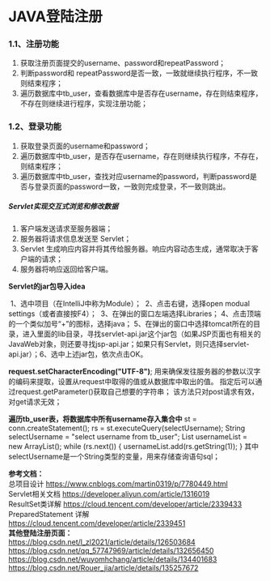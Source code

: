 #                         **JAVA登陆注册**

### 1.1、注册功能

1. 获取注册页面提交的username、password和repeatPassword；
2. 判断password和 repeatPassword是否一致，一致就继续执行程序，不一致则结束程序；
3. 遍历数据库中tb_user，查看数据库中是否存在username，存在则结束程序，不存在则继续进行程序，实现注册功能；

### 1.2、登录功能

1. 获取登录页面的username和password；
2. 遍历数据库中tb_user，是否存在username，存在则继续执行程序，不存在，则结束程序；
3. 遍历数据库中tb_user，查找对应username的password，判断password是否与登录页面的password一致，一致则完成登录，不一致则跳出。

##### Servlet实现交互式浏览和修改数据

1) 客户端发送请求至服务器端；
2) 服务器将请求信息发送至 Servlet；
3) Servlet 生成响应内容并将其传给服务器。响应内容动态生成，通常取决于客户端的请求；
4) 服务器将响应返回给客户端。

**Servlet的jar包导入idea**

​	1、选中项目（在IntelliJ中称为Module）；
​	2、点击右键，选择open modual settings（或者直接按F4）；
​	3、在弹出的窗口左端选择Libraries；
​	4、点击顶端的一个类似加号“+”的图标，选择java；
​	5、在弹出的窗口中选择tomcat所在的目录，进入里面的lib目录，寻找servlet-api.jar这个jar包（如果JSP页面也有相关的JavaWeb对象，则还要寻找jsp-api.jar；如果只有Servlet，则只选择servlet-api.jar）；
​	6、选中上述jar包，依次点击OK。

**request.setCharacterEncoding("UTF-8")**;
    用来确保发往服务器的参数以汉字的编码来提取，设置从request中取得的值或从数据库中取出的值。
    指定后可以通过request.getParameter()获取自己想要的字符串；
    该方法只对post请求有效，对get请求无效；

**遍历tb_user表，将数据库中所有username存入集合中**
    st = conn.createStatement();
    rs = st.executeQuery(selectUsername);
    String selectUsername = "select username from tb_user";
    List<String> usernameList = new ArrayList<String>();
        while (rs.next()) {
        usernameList.add(rs.getString(1));
    }
其中selectUsername是一个String类型的变量，用来存储查询语句sql；


**参考文档：**
<br>总项目设计 https://www.cnblogs.com/martin0319/p/7780449.html<br>
Servlet相关文档 https://developer.aliyun.com/article/1316019<br>
ResultSet类详解 https://cloud.tencent.com/developer/article/2339433<br>
PreparedStatement 详解 https://cloud.tencent.com/developer/article/2339451<br>
**其他登陆注册页面：**
<br>https://blog.csdn.net/l_zl2021/article/details/126503684<br>
https://blog.csdn.net/qq_57747969/article/details/132656450<br>
https://blog.csdn.net/wuyomhchang/article/details/134401683<br>
https://blog.csdn.net/Rouer_jia/article/details/135257672<br>